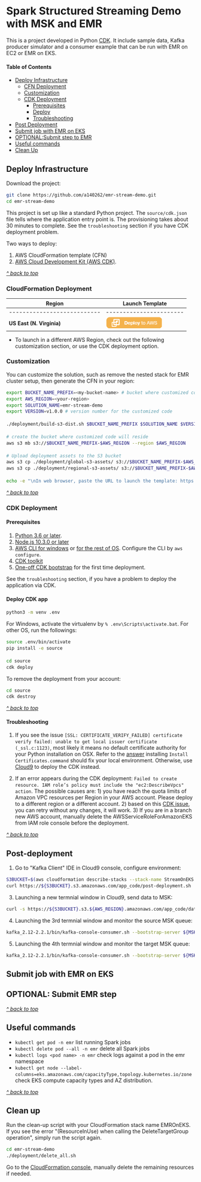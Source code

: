 # Spark Structured Streaming Demo with MSK and EMR

This is a project developed in Python [CDK](https://docs.aws.amazon.com/cdk/latest/guide/home.html).
It include sample data, Kafka producer simulator and a consumer example that can be run with EMR on EC2 or EMR on EKS. 

#### Table of Contents
* [Deploy Infrastructure](#Deploy-infrastructure)
  * [CFN Deployment](#CloudFormation-Deployment)
  * [Customization](#Customization)
  * [CDK Deployment](#CDK-Deployment)
    * [Prerequisites](#Prerequisites)
    * [Deploy](#Deploy-CDK-app)
    * [Troubleshooting](#Troubleshooting)
* [Post Deployment](#Post-Deployment)
* [Submit job with EMR on EKS](#Submit-job-with-EMR-on-EKS)
* [OPTIONAL:Submit step to EMR](#OPTIONAL-Submit-emr-job)
* [Useful commands](#Useful-commands)  
* [Clean Up](#clean-up)

## Deploy Infrastructure

Download the project:
```bash
git clone https://github.com/a140262/emr-stream-demo.git
cd emr-stream-demo
```

This project is set up like a standard Python project. The `source/cdk.json` file tells where the application entry point is. The provisioning takes about 30 minutes to complete. See the `troubleshooting` section if you have CDK deployment problem. 

Two ways to deploy:
1. AWS CloudFormation template (CFN) 
2. [AWS Cloud Development Kit (AWS CDK)](https://docs.aws.amazon.com/cdk/latest/guide/home.html).

[*^ back to top*](#Table-of-Contents)
### CloudFormation Deployment

  |   Region  |   Launch Template |
  |  ---------------------------   |   -----------------------  |
  |  ---------------------------   |   -----------------------  |
  **US East (N. Virginia)**| [![Deploy to AWS](source/app_resources/00-deploy-to-aws.png)](https://console.aws.amazon.com/cloudformation/home?region=us-east-1#/stacks/quickcreate?stackName=StreamOnEKS&templateURL=https://blogpost-sparkoneks-us-east-1.s3.amazonaws.com/emr-stream-demo/v1.0.0/StreamOnEKS.template) 

* To launch in a different AWS Region, check out the following customization section, or use the CDK deployment option.

### Customization
You can customize the solution, such as remove the nested stack for EMR cluster setup, then generate the CFN in your region: 
```bash
export BUCKET_NAME_PREFIX=<my-bucket-name> # bucket where customized code will reside
export AWS_REGION=<your-region>
export SOLUTION_NAME=emr-stream-demo
export VERSION=v1.0.0 # version number for the customized code

./deployment/build-s3-dist.sh $BUCKET_NAME_PREFIX $SOLUTION_NAME $VERSION

# create the bucket where customized code will reside
aws s3 mb s3://$BUCKET_NAME_PREFIX-$AWS_REGION --region $AWS_REGION

# Upload deployment assets to the S3 bucket
aws s3 cp ./deployment/global-s3-assets/ s3://$BUCKET_NAME_PREFIX-$AWS_REGION/$SOLUTION_NAME/$VERSION/ --recursive --acl bucket-owner-full-control
aws s3 cp ./deployment/regional-s3-assets/ s3://$BUCKET_NAME_PREFIX-$AWS_REGION/$SOLUTION_NAME/$VERSION/ --recursive --acl bucket-owner-full-control

echo -e "\nIn web browser, paste the URL to launch the template: https://console.aws.amazon.com/cloudformation/home?region=$AWS_REGION#/stacks/quickcreate?stackName=StreamOnEKS&templateURL=https://$BUCKET_NAME_PREFIX-$AWS_REGION.s3.amazonaws.com/$SOLUTION_NAME/$VERSION/StreamOnEKS.template\n"
```

[*^ back to top*](#Table-of-Contents)
### CDK Deployment

#### Prerequisites 
1. [Python 3.6 or later](https://www.python.org/downloads/).
2. [Node.js 10.3.0 or later](https://nodejs.org/en/)
3. [AWS CLI for windows](https://docs.aws.amazon.com/cli/latest/userguide/install-windows.html#install-msi-on-windows) or [for the rest of OS](https://docs.aws.amazon.com/cli/latest/userguide/install-macos.html#install-macosos-bundled). Configure the CLI by `aws configure`.
4. [CDK toolkit](https://cdkworkshop.com/15-prerequisites/500-toolkit.html)
5. [One-off CDK bootstrap](https://cdkworkshop.com/20-typescript/20-create-project/500-deploy.html) for the first time deployment.

See the `troubleshooting` section, if you have a problem to deploy the application via CDK.
#### Deploy CDK app
```bash
python3 -m venv .env
```
For Windows, activate the virtualenv by `% .env\Scripts\activate.bat`.
For other OS, run the followings:
```bash
source .env/bin/activate
pip install -e source

cd source
cdk deploy
```
To remove the deployment from your account:
```bash
cd source
cdk destroy
```
[*^ back to top*](#Table-of-Contents)
#### Troubleshooting

1. If you see the issue `[SSL: CERTIFICATE_VERIFY_FAILED] certificate verify failed: unable to get local issuer certificate (_ssl.c:1123)`, most likely it means no default certificate authority for your Python installation on OSX. Refer to the [answer](https://stackoverflow.com/questions/52805115/0nd) installing `Install Certificates.command` should fix your local environment. Otherwise, use [Cloud9](https://aws.amazon.com/cloud9/details/) to deploy the CDK instead.

2. If an error appears during the CDK deployment: `Failed to create resource. IAM role’s policy must include the "ec2:DescribeVpcs" action`. The possible causes are: 1) you have reach the quota limits of Amazon VPC resources per Region in your AWS account. Please deploy to a different region or a different account. 2) based on this [CDK issue](https://github.com/aws/aws-cdk/issues/9027), you can retry without any changes, it will work. 3) If you are in a branch new AWS account, manually delete the AWSServiceRoleForAmazonEKS from IAM role console before the deployment. 

[*^ back to top*](#Table-of-Contents)
## Post-deployment

1. Go to "Kafka Client" IDE in Cloud9 console, configure environment:
```bash
S3BUCKET=$(aws cloudformation describe-stacks --stack-name StreamOnEKS --query "Stacks[0].Outputs[?OutputKey=='CODEBUCKET'].OutputValue" --output text)
curl https://${S3BUCKET}.s3.amazonaws.com/app_code/post-deployment.sh | bash
```
3. Launching a new termnial window in Cloud9, send data to MSK:
```bash
curl -s https://${S3BUCKET}.s3.${AWS_REGION}.amazonaws.com/app_code/data/nycTaxiRides.gz | zcat | split -l 10000 --filter="kafka_2.12-2.2.1/bin/kafka-console-producer.sh --broker-list ${MSK_SERVER} --topic taxirides; sleep 0.2" > /dev/null
```
4. Launching the 3rd termnial window and monitor the source MSK queue:
```bash
kafka_2.12-2.2.1/bin/kafka-console-consumer.sh --bootstrap-server ${MSK_SERVER} --topic taxirides --from-beginning
```
5. Launching the 4th termnial window and monitor the target MSK queue:
```bash
kafka_2.12-2.2.1/bin/kafka-console-consumer.sh --bootstrap-server ${MSK_SERVER} --topic taxirides_output --from-beginning
```

## Submit job with EMR on EKS

## OPTIONAL: Submit EMR step



[*^ back to top*](#Table-of-Contents)
## Useful commands

 * `kubectl get pod -n emr`               list running Spark jobs
 * `kubectl delete pod --all -n emr`      delete all Spark jobs
 * `kubectl logs <pod name> -n emr`       check logs against a pod in the emr namespace
 * `kubectl get node --label-columns=eks.amazonaws.com/capacityType,topology.kubernetes.io/zone` check EKS compute capacity types and AZ distribution.

[*^ back to top*](#Table-of-Contents)
## Clean up
Run the clean-up script with your CloudFormation stack name EMROnEKS. If you see the error "(ResourceInUse) when calling the DeleteTargetGroup operation", simply run the script again.
```bash
cd emr-stream-demo
./deployment/delete_all.sh
```
Go to the [CloudFormation console](https://console.aws.amazon.com/cloudformation/home?region=us-east-1), manually delete the remaining resources if needed.
